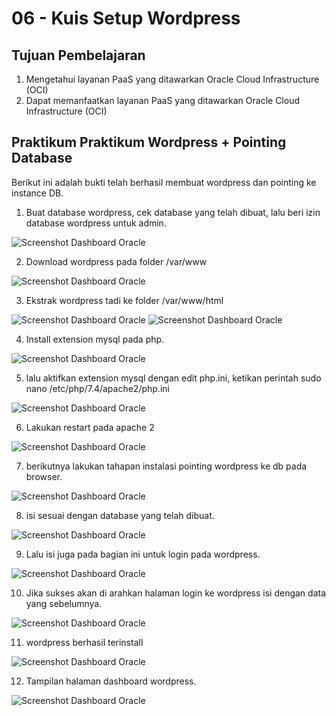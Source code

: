 # 06 - Kuis Setup Wordpress 

## Tujuan Pembelajaran

1. Mengetahui layanan PaaS yang ditawarkan Oracle Cloud Infrastructure (OCI)
2. Dapat memanfaatkan layanan PaaS yang ditawarkan Oracle Cloud Infrastructure (OCI)

## Praktikum Praktikum Wordpress + Pointing Database

Berikut ini adalah bukti telah berhasil membuat wordpress dan  pointing ke instance DB.

1. Buat database wordpress, cek database yang telah dibuat, lalu beri izin database wordpress untuk admin.

![Screenshot Dashboard Oracle](img/Screenshot_6.png)

2. Download wordpress pada folder /var/www 

![Screenshot Dashboard Oracle](img/1.png)

3. Ekstrak wordpress tadi ke folder /var/www/html

![Screenshot Dashboard Oracle](img/Screenshot_1.png)
![Screenshot Dashboard Oracle](img/Screenshot_2.png)

4. Install extension mysql pada php.

![Screenshot Dashboard Oracle](img/Screenshot_9.png)

5. lalu aktifkan extension mysql dengan edit php.ini, ketikan perintah sudo nano /etc/php/7.4/apache2/php.ini

![Screenshot Dashboard Oracle](img/Screenshot_7.png)

6. Lakukan restart pada apache 2

![Screenshot Dashboard Oracle](img/Screenshot_24.png)

7. berikutnya lakukan tahapan instalasi pointing wordpress ke db pada browser.

![Screenshot Dashboard Oracle](img/Screenshot_10.png)

8. isi sesuai dengan database yang telah dibuat.

![Screenshot Dashboard Oracle](img/Screenshot_11.png)

9. Lalu isi juga pada bagian ini untuk login pada wordpress. 

![Screenshot Dashboard Oracle](img/Screenshot_18.png)

10. Jika sukses akan di arahkan halaman login ke wordpress isi dengan data yang sebelumnya.

![Screenshot Dashboard Oracle](img/Screenshot_21.png)

11. wordpress berhasil terinstall

![Screenshot Dashboard Oracle](img/Screenshot_23.png)

12. Tampilan halaman dashboard wordpress.

![Screenshot Dashboard Oracle](img/Screenshot_24.png)


